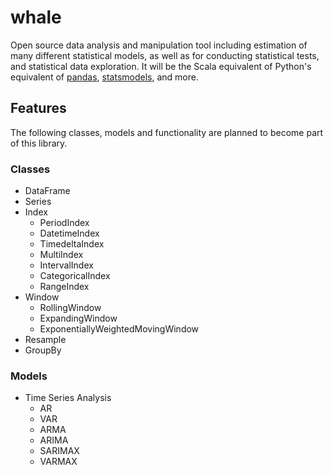 # whale

Open source data analysis and manipulation tool including estimation of many different statistical models, as well as for conducting statistical tests, and statistical data exploration. It will be the Scala equivalent of Python's equivalent of [pandas](https://pandas.pydata.org), [statsmodels](https://www.statsmodels.org/stable/index.html), and more. 

## Features
The following classes, models and functionality are planned to become part of this library. 

### Classes
  * DataFrame
  * Series
  * Index
    * PeriodIndex
    * DatetimeIndex
    * TimedeltaIndex
    * MultiIndex
    * IntervalIndex
    * CategoricalIndex
    * RangeIndex
  * Window 
    * RollingWindow
    * ExpandingWindow
    * ExponentiallyWeightedMovingWindow
  * Resample
  * GroupBy
 
### Models
  * Time Series Analysis
    * AR
    * VAR
    * ARMA
    * ARIMA
    * SARIMAX
    * VARMAX
